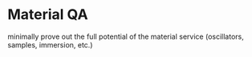 # Material QA

minimally prove out the full potential of the material service (oscillators, samples, immersion, etc.)
